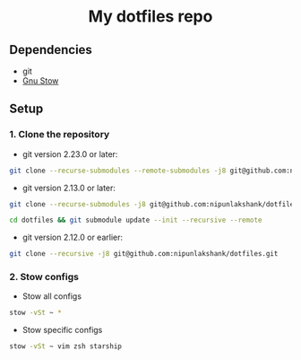 <h1 align="center">My dotfiles repo</h1>

## Dependencies

* git
* [Gnu Stow](https://www.gnu.org/software/stow/)

## Setup

### 1. Clone the repository

* git version 2.23.0 or later:

```bash
git clone --recurse-submodules --remote-submodules -j8 git@github.com:nipunlakshank/dotfiles.git
```

* git version 2.13.0 or later:

```bash
git clone --recurse-submodules -j8 git@github.com:nipunlakshank/dotfiles.git
```

```bash
cd dotfiles && git submodule update --init --recursive --remote
```

* git version 2.12.0 or earlier:

```bash
git clone --recursive -j8 git@github.com:nipunlakshank/dotfiles.git
```

### 2. Stow configs

* Stow all configs

```bash
stow -vSt ~ *
```

* Stow specific configs

```bash
stow -vSt ~ vim zsh starship
```
